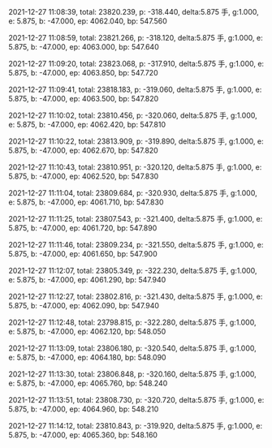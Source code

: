 2021-12-27 11:08:39, total: 23820.239, p: -318.440, delta:5.875 手, g:1.000, e: 5.875, b: -47.000, ep: 4062.040, bp: 547.560

2021-12-27 11:08:59, total: 23821.266, p: -318.120, delta:5.875 手, g:1.000, e: 5.875, b: -47.000, ep: 4063.000, bp: 547.640

2021-12-27 11:09:20, total: 23823.068, p: -317.910, delta:5.875 手, g:1.000, e: 5.875, b: -47.000, ep: 4063.850, bp: 547.720

2021-12-27 11:09:41, total: 23818.183, p: -319.060, delta:5.875 手, g:1.000, e: 5.875, b: -47.000, ep: 4063.500, bp: 547.820

2021-12-27 11:10:02, total: 23810.456, p: -320.060, delta:5.875 手, g:1.000, e: 5.875, b: -47.000, ep: 4062.420, bp: 547.810

2021-12-27 11:10:22, total: 23813.909, p: -319.890, delta:5.875 手, g:1.000, e: 5.875, b: -47.000, ep: 4062.670, bp: 547.820

2021-12-27 11:10:43, total: 23810.951, p: -320.120, delta:5.875 手, g:1.000, e: 5.875, b: -47.000, ep: 4062.520, bp: 547.830

2021-12-27 11:11:04, total: 23809.684, p: -320.930, delta:5.875 手, g:1.000, e: 5.875, b: -47.000, ep: 4061.710, bp: 547.830

2021-12-27 11:11:25, total: 23807.543, p: -321.400, delta:5.875 手, g:1.000, e: 5.875, b: -47.000, ep: 4061.720, bp: 547.890

2021-12-27 11:11:46, total: 23809.234, p: -321.550, delta:5.875 手, g:1.000, e: 5.875, b: -47.000, ep: 4061.650, bp: 547.900

2021-12-27 11:12:07, total: 23805.349, p: -322.230, delta:5.875 手, g:1.000, e: 5.875, b: -47.000, ep: 4061.290, bp: 547.940

2021-12-27 11:12:27, total: 23802.816, p: -321.430, delta:5.875 手, g:1.000, e: 5.875, b: -47.000, ep: 4062.090, bp: 547.940

2021-12-27 11:12:48, total: 23798.815, p: -322.280, delta:5.875 手, g:1.000, e: 5.875, b: -47.000, ep: 4062.120, bp: 548.050

2021-12-27 11:13:09, total: 23806.180, p: -320.540, delta:5.875 手, g:1.000, e: 5.875, b: -47.000, ep: 4064.180, bp: 548.090

2021-12-27 11:13:30, total: 23806.848, p: -320.160, delta:5.875 手, g:1.000, e: 5.875, b: -47.000, ep: 4065.760, bp: 548.240

2021-12-27 11:13:51, total: 23808.730, p: -320.720, delta:5.875 手, g:1.000, e: 5.875, b: -47.000, ep: 4064.960, bp: 548.210

2021-12-27 11:14:12, total: 23810.843, p: -319.920, delta:5.875 手, g:1.000, e: 5.875, b: -47.000, ep: 4065.360, bp: 548.160